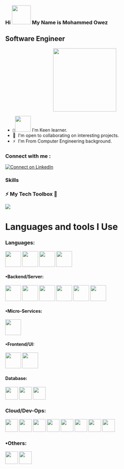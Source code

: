 ### Hi <img src="https://user-images.githubusercontent.com/59692344/218238035-dde907c5-34e7-4739-9135-60b97f9c58be.gif"  height="60px" style="max-width:100%;"> My Name is Mohammed Owez 


Software Engineer
-------------------

<p align="center">
  <img src="https://user-images.githubusercontent.com/59692344/172132315-c69c47d0-4add-4af6-bfc1-203e2656d27b.gif" height="200px" width="200px" >
</p>


* <code>🧠<img src="https://user-images.githubusercontent.com/59692344/218243215-68aeb04a-94e2-469e-8369-2d7576c45b19.gif"  height="50px"></code> I'm Keen learner.
 * 🤝  I'm open to collaborating on interesting projects.
* ⚡  I'm From Computer Engineering background.

### Connect with me :
[![Connect on LinkedIn](https://img.shields.io/badge/-Linkedin-0e76a8?style=flat&amp;labelColor=white&amp;logo=linkedin&amp;logoColor=0e76a8)](
https://www.linkedin.com/in/mohammed-owez-2177401722/)

### Skills 
### :zap: My Tech Toolbox 🧰
<img src="https://user-images.githubusercontent.com/59692344/172135025-599e1fce-c41e-45f5-a344-8e9ebd312d0c.gif">

<h1 align="left">Languages and tools I Use</h1> 
<!--
<p>

![UnselfishOblongHoverfly-max-1mb]()

 <img height="50" src=""> 
<img height="50" src="https://upload.wikimedia.org/wikipedia/commons/thumb/c/c3/Python-logo-notext.svg/2048px-Python-logo-notext.svg.png"> 
  
<img height="40" src="https://www.freepnglogos.com/uploads/html5-logo-png/html5-logo-best-web-design-psd-html-cms-development-ecommerce-6.png"> 
  
  
<img height="40" src="https://user-images.githubusercontent.com/59692344/172140649-5f0d5f37-95db-4069-9e5b-a1f7816eb6d0.png"> 
  
<img height="40" src="https://user-images.githubusercontent.com/59692344/172140725-9bc7307d-37ff-4cea-b039-154a7e7f9f2b.png"> 


   
![479ecf807f39fd0890a930d940f76f50]()


   
<img height="40" src="https://pngimg.com/uploads/mysql/mysql_PNG1.png">
  
<img height="40" src="https://cdn.icon-icons.com/icons2/2107/PNG/512/file_type_vscode_icon_130084.png">
   
<img height="40" src="https://upload.wikimedia.org/wikipedia/commons/thumb/3/38/Jupyter_logo.svg/1200px-Jupyter_logo.svg.png">
         
<img height="40" src="https://res.cloudinary.com/postman/image/upload/t_team_logo/v1629869194/team/2893aede23f01bfcbd2319326bc96a6ed0524eba759745ed6d73405a3a8b67a8">


<img height="40" src="https://user-images.githubusercontent.com/59692344/172137326-b7393a7b-1414-4238-ae99-def72445ab7c.png">
![images]()
-->

### Languages:
<code><img src="https://user-images.githubusercontent.com/59692344/218238408-52c0299c-87c4-48ec-a030-2dbb59c7d2a4.jpg"  height="50px"></code>
<code><img src="https://user-images.githubusercontent.com/59692344/218238166-a24573f8-646e-41f6-ace0-b4258670340e.png"   height="50px"></code>
<code><img src="https://user-images.githubusercontent.com/59692344/218238521-8d2c7846-4b99-4563-89d9-b42ea81b0f5e.png"   height="50px"></code>
<code><img src="https://user-images.githubusercontent.com/59692344/218238462-14b7da34-bb54-413f-8b57-8f04211d7cf2.png"   height="50px"></code>




<!--### Web Development (Full-stack):-->


#### •Backend/Server:
<!-- #### <code><img src="https://raw.githubusercontent.com/souravpal01/souravpal01/master/img/web/backend/j2ee.png" height="40"></code> -->
<code><img src="https://user-images.githubusercontent.com/59692344/180926893-ce922da8-912d-4ea9-8c7d-d98a7149b0ed.png"  height="50px"></code>
<code><img src="https://user-images.githubusercontent.com/59692344/218239528-7e1af79c-82cd-42d7-a0a9-c618e7e6e9f5.png"  height="50px"></code>
<code><img src="https://user-images.githubusercontent.com/59692344/218239644-ec6e733b-13a8-4143-afa3-8fec4423b42a.png"  height="50px"></code>
<code><img src="https://user-images.githubusercontent.com/59692344/218239661-ae028b45-8bf4-4092-b485-d883fc559395.png"  height="50px"></code>
<code><img src="https://user-images.githubusercontent.com/59692344/218239682-d1217864-81ac-4f6d-9903-a6cf83f82c8c.png"  height="50px"></code>
<code><img src="https://user-images.githubusercontent.com/59692344/218239717-86b2ad2d-0a38-44bc-b85e-eb4f784ff1ae.png"  height="50px"></code>
<!--<code><img src="https://raw.githubusercontent.com/souravpal01/souravpal01/master/img/web/security/security.png" height="40"></code>
<code><img src="https://raw.githubusercontent.com/souravpal01/souravpal01/master/img/web/security/ldap.png" height="40"></code>
<code><img src="https://raw.githubusercontent.com/souravpal01/souravpal01/master/img/web/security/jwt.png" height="40"></code>
<code><img src="https://raw.githubusercontent.com/souravpal01/souravpal01/master/img/web/security/oauth.png" height="40"></code>-->



#### •Micro-Services:
<code><img src="https://user-images.githubusercontent.com/59692344/218239833-be1d3bd9-9d3d-4de5-978c-943a39426192.png" width="50px" height="50px"></code>
<!--<code><img src="https://raw.githubusercontent.com/souravpal01/souravpal01/master/img/web/ms/rx.png" height="30"></code>
<code><img src="https://raw.githubusercontent.com/souravpal01/souravpal01/master/img/web/ms/webflux.jpg" height="30"></code>
<code><img src="https://raw.githubusercontent.com/souravpal01/souravpal01/master/img/web/ms/kafka.png" height="30"></code>
<code><img src="https://raw.githubusercontent.com/souravpal01/souravpal01/master/img/web/ms/graphql.png" height="30"></code>
<code><img src="https://raw.githubusercontent.com/souravpal01/souravpal01/master/img/web/ms/elastic.png" height="30"></code>
<code><img src="https://raw.githubusercontent.com/souravpal01/souravpal01/master/img/web/ms/eureka.png" height="30"></code>
<code><img src="https://raw.githubusercontent.com/souravpal01/souravpal01/master/img/web/ms/zuul.png" height="30"></code>
<code><img src="https://raw.githubusercontent.com/souravpal01/souravpal01/master/img/web/ms/hystrix.jpg" height="30"></code>
<code><img src="https://raw.githubusercontent.com/souravpal01/souravpal01/master/img/web/ms/seluth.png" height="30"></code>
<code><img src="https://raw.githubusercontent.com/souravpal01/souravpal01/master/img/web/ms/zipkin.png" height="30"></code>-->


#### •Frontend/UI:
<code><img src="https://user-images.githubusercontent.com/59692344/218239996-2dc344b3-c6f8-436f-bdce-efcc81a9bbb4.jpg"  height="50px"></code>
<code><img src="https://user-images.githubusercontent.com/59692344/218240025-97e936ff-b119-4959-8d37-09134b176712.png"  height="50px"></code>
<!-- <code><img src="https://raw.githubusercontent.com/souravpal01/souravpal01/master/img/web/ui/html.png" height="40"></code>
<code><img src="https://raw.githubusercontent.com/souravpal01/souravpal01/master/img/web/ui/css.png" height="40"></code> -->

<!--<code><img src="https://raw.githubusercontent.com/souravpal01/souravpal01/master/img/web/ui/thymeleaf.png" height="30"></code>
<code><img src="https://raw.githubusercontent.com/souravpal01/souravpal01/master/img/web/ui/angular.jpg" height="30"></code>
<code><img src="https://raw.githubusercontent.com/souravpal01/souravpal01/master/img/web/ui/jq.jpg" height="30"></code>
<code><img src="https://raw.githubusercontent.com/souravpal01/souravpal01/master/img/web/ui/redux.png" height="30"></code>
<code><img src="https://raw.githubusercontent.com/souravpal01/souravpal01/master/img/web/ui/ajax.png" height="30"></code>-->

#### Database:
<code><img src="https://user-images.githubusercontent.com/59692344/218240058-e8cad07f-3ab9-43c5-a6f9-f1e13901f013.png" height="40"></code>
<code><img src="https://user-images.githubusercontent.com/59692344/218240107-4dd195d2-c730-4dfb-9abe-f461747cea70.png" height="40"></code>
<code><img src="https://user-images.githubusercontent.com/59692344/218240120-0deb07ba-0a59-46d5-8eca-9059b4780607.png" height="40"></code>
<!--<code><img src="https://raw.githubusercontent.com/souravpal01/souravpal01/master/img/db/dy.png" height="30"></code>
<code><img src="https://raw.githubusercontent.com/souravpal01/souravpal01/master/img/db/cas.png" height="30"></code>
<code><img src="https://raw.githubusercontent.com/souravpal01/souravpal01/master/img/db/redis.png" height="30"></code>-->




### Cloud/Dev-Ops:
<!-- <code><img src="https://raw.githubusercontent.com/souravpal01/souravpal01/master/img/cloud/aws.png" height="40"></code> -->
<code><img src="https://user-images.githubusercontent.com/59692344/218240217-3f09c512-b47a-42ee-8fe9-2b9259a1e777.jpg" height="40"></code>
<code><img src="https://user-images.githubusercontent.com/59692344/218240219-061a913b-b46c-4466-b02e-7a264280c764.png" height="40"></code>
<code><img src="https://user-images.githubusercontent.com/59692344/218240234-7c3d8a59-c7e6-4dc2-ab9b-a018d67d38a9.png" height="40"></code>
<code><img src="https://user-images.githubusercontent.com/59692344/218240242-14fd7ae5-3b1b-41c3-817d-1ea949c1c9a6.png" height="40"></code>
<code><img src="https://user-images.githubusercontent.com/59692344/218240246-f71ae34b-344d-4a82-8a5f-9a6f4f805505.png" height="40"></code>
<code><img src="https://user-images.githubusercontent.com/59692344/218240273-5b0de090-e9da-41ba-9c62-6cf9cec2f6d6.png" height="40"></code>
<code><img src="https://user-images.githubusercontent.com/59692344/218240286-a0b2ed10-5a34-49cf-960a-797014ad1225.png" height="40"></code>
<code><img src="https://user-images.githubusercontent.com/59692344/218240261-7661c317-f0f5-47ff-b429-846589c26d36.png" height="40"></code>
<!-- <code><img src="https://raw.githubusercontent.com/souravpal01/souravpal01/master/img/cloud/ku.jpg" height="30"></code>-->

### •Others:
<code><img src="https://user-images.githubusercontent.com/59692344/218242974-0aa110cf-722b-4454-a931-de90f87f754c.png" height="40"></code>
<code><img src="https://user-images.githubusercontent.com/59692344/218242989-8d9e6b83-763a-4dcf-b1f7-8a8366138328.png" height="40"></code>
<!--<code><img src="https://raw.githubusercontent.com/souravpal01/souravpal01/master/img/other/kaltura.png" height="30"></code>-->

</p>
